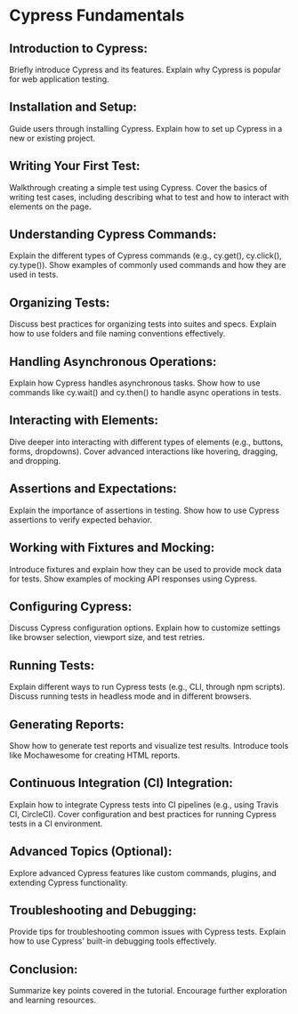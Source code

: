 # Cypress Fundamentals

## Introduction to Cypress:
Briefly introduce Cypress and its features.
Explain why Cypress is popular for web application testing.

## Installation and Setup:
Guide users through installing Cypress.
Explain how to set up Cypress in a new or existing project.

## Writing Your First Test:

Walkthrough creating a simple test using Cypress.
Cover the basics of writing test cases, including describing what to test and how to interact with elements on the page.

## Understanding Cypress Commands:
Explain the different types of Cypress commands (e.g., cy.get(), cy.click(), cy.type()).
Show examples of commonly used commands and how they are used in tests.

## Organizing Tests:
Discuss best practices for organizing tests into suites and specs.
Explain how to use folders and file naming conventions effectively.

## Handling Asynchronous Operations:

Explain how Cypress handles asynchronous tasks.
Show how to use commands like cy.wait() and cy.then() to handle async operations in tests.

## Interacting with Elements:
Dive deeper into interacting with different types of elements (e.g., buttons, forms, dropdowns).
Cover advanced interactions like hovering, dragging, and dropping.

## Assertions and Expectations:
Explain the importance of assertions in testing.
Show how to use Cypress assertions to verify expected behavior.

## Working with Fixtures and Mocking:
Introduce fixtures and explain how they can be used to provide mock data for tests.
Show examples of mocking API responses using Cypress.

## Configuring Cypress:
Discuss Cypress configuration options.
Explain how to customize settings like browser selection, viewport size, and test retries.

## Running Tests:
Explain different ways to run Cypress tests (e.g., CLI, through npm scripts).
Discuss running tests in headless mode and in different browsers.

## Generating Reports:
Show how to generate test reports and visualize test results.
Introduce tools like Mochawesome for creating HTML reports.

## Continuous Integration (CI) Integration:
Explain how to integrate Cypress tests into CI pipelines (e.g., using Travis CI, CircleCI).
Cover configuration and best practices for running Cypress tests in a CI environment.

## Advanced Topics (Optional):
Explore advanced Cypress features like custom commands, plugins, and extending Cypress functionality.

## Troubleshooting and Debugging:
Provide tips for troubleshooting common issues with Cypress tests.
Explain how to use Cypress' built-in debugging tools effectively.

## Conclusion:
Summarize key points covered in the tutorial.
Encourage further exploration and learning resources.
